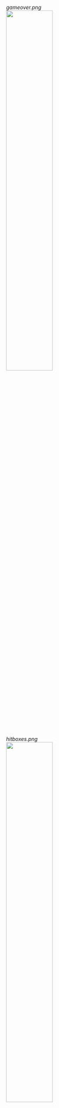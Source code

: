 *gameover.png* <br>
<image src="https://raw.githubusercontent.com/roby2014/uni-projects/master/PG/trab2/screenshots/gameover.png" width="50%">

*hitboxes.png* <br>
<image src="https://raw.githubusercontent.com/roby2014/uni-projects/master/PG/trab2/screenshots/hitboxes.png" width="50%">

*shots.png* <br>
<image src="https://raw.githubusercontent.com/roby2014/uni-projects/master/PG/trab2/screenshots/shots.png" width="50%">

